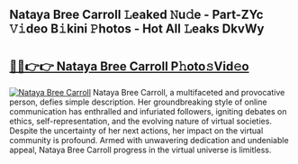 ## Nataya Bree Carroll 𝙻eaked 𝙽u𝚍e - Part-ZYc 𝚅𝚒deo B𝚒kini 𝙿hotos - Hot All 𝙻eaks DkvWy

# <h2><a href="http://ld0s6hz.urlbe.top/?page=Nataya+Bree+Carroll">🔗🔗👉👉 Nataya Bree Carroll P𝚑oto𝚜Vid𝚎o</a></h2>

[![Nataya Bree Carroll](https://i.imgur.com/eBuTRDB.gif)](http://ld0s6hz.urlbe.top/?page=Nataya+Bree+Carroll)
Nataya Bree Carroll, a multifaceted and provocative person, defies simple description. Her groundbreaking style of online communication has enthralled and infuriated followers, igniting debates on ethics, self-representation, and the evolving nature of virtual societies. Despite the uncertainty of her next actions, her impact on the virtual community is profound. Armed with unwavering dedication and undeniable appeal, Nataya Bree Carroll progress in the virtual universe is limitless.
